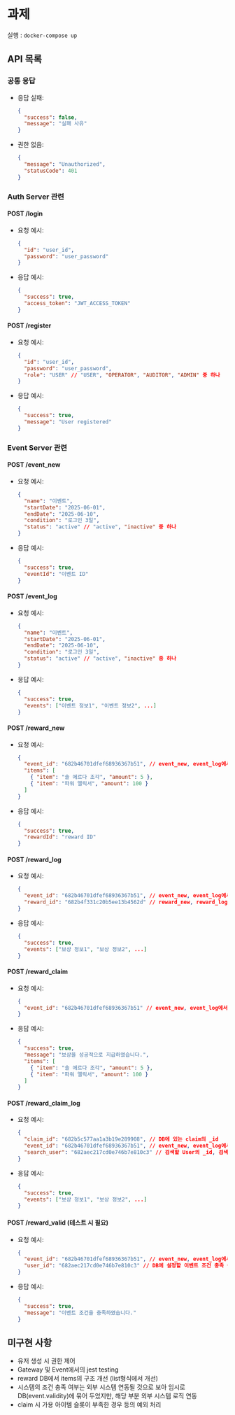 # 과제

실행 : `docker-compose up`

## API 목록

### 공통 응답

- 응답 실패:
  ```json
  {
    "success": false,
    "message": "실패 사유"
  }
  ```
- 권한 없음:
  ```json
  {
    "message": "Unauthorized",
    "statusCode": 401
  }
  ```

### Auth Server 관련

#### POST /login

- 요청 예시:
  ```json
  {
    "id": "user_id",
    "password": "user_password"
  }
  ```
- 응답 예시:
  ```json
  {
    "success": true,
    "access_token": "JWT_ACCESS_TOKEN"
  }
  ```

#### POST /register

- 요청 예시:
  ```json
  {
    "id": "user_id",
    "password": "user_password",
    "role": "USER" // "USER", "OPERATOR", "AUDITOR", "ADMIN" 중 하나
  }
  ```
- 응답 예시:
  ```json
  {
    "success": true,
    "message": "User registered"
  }
  ```

### Event Server 관련

#### POST /event_new

- 요청 예시:
  ```json
  {
    "name": "이벤트",
    "startDate": "2025-06-01",
    "endDate": "2025-06-10",
    "condition": "로그인 3일",
    "status": "active" // "active", "inactive" 중 하나
  }
  ```
- 응답 예시:
  ```json
  {
    "success": true,
    "eventId": "이벤트 ID"
  }
  ```

#### POST /event_log

- 요청 예시:
  ```json
  {
    "name": "이벤트",
    "startDate": "2025-06-01",
    "endDate": "2025-06-10",
    "condition": "로그인 3일",
    "status": "active" // "active", "inactive" 중 하나
  }
  ```
- 응답 예시:
  ```json
  {
    "success": true,
    "events": ["이벤트 정보1", "이벤트 정보2", ...]
  }
  ```

#### POST /reward_new

- 요청 예시:
  ```json
  {
    "event_id": "682b46701dfef68936367b51", // event_new, event_log에서 확인한 eventId/_id
    "items": [
      { "item": "솔 에르다 조각", "amount": 5 },
      { "item": "파워 엘릭서", "amount": 100 }
    ]
  }
  ```
- 응답 예시:
  ```json
  {
    "success": true,
    "rewardId": "reward ID"
  }
  ```

#### POST /reward_log

- 요청 예시:

  ```json
  {
    "event_id": "682b46701dfef68936367b51", // event_new, event_log에서 확인한 eventId/_id
    "reward_id": "682b4f331c20b5ee13b4562d" // reward_new, reward_log에서 확인한 rewardId/_id
  }
  ```

- 응답 예시:
  ```json
  {
    "success": true,
    "events": ["보상 정보1", "보상 정보2", ...]
  }
  ```

#### POST /reward_claim

- 요청 예시:
  ```json
  {
    "event_id": "682b46701dfef68936367b51" // event_new, event_log에서 확인한 eventId/_id
  }
  ```
- 응답 예시:
  ```json
  {
    "success": true,
    "message": "보상을 성공적으로 지급하였습니다.",
    "items": [
      { "item": "솔 에르다 조각", "amount": 5 },
      { "item": "파워 엘릭서", "amount": 100 }
    ]
  }
  ```

#### POST /reward_claim_log

- 요청 예시:

  ```json
  {
    "claim_id": "682b5c577aa1a3b19e289908", // DB에 있는 claim의 _id
    "event_id": "682b46701dfef68936367b51", // event_new, event_log에서 확인한 eventId/_id
    "search_user": "682aec217cd0e746b7e810c3" // 검색할 User의 _id, 검색자가 ADMIN/AUDITOR/OPERATOR일 때만 유효
  }
  ```

- 응답 예시:
  ```json
  {
    "success": true,
    "events": ["보상 정보1", "보상 정보2", ...]
  }
  ```

#### POST /reward_valid (테스트 시 필요)

- 요청 예시:
  ```json
  {
    "event_id": "682b46701dfef68936367b51", // event_new, event_log에서 확인한 eventId/_id
    "user_id": "682aec217cd0e746b7e810c3" // DB에 설정할 이벤트 조건 충족 설정 대상 User의 _id
  }
  ```
- 응답 예시:
  ```json
  {
    "success": true,
    "message": "이벤트 조건을 충족하였습니다."
  }
  ```

## 미구현 사항

- 유저 생성 시 권한 제어
- Gateway 및 Event에서의 jest testing
- reward DB에서 items의 구조 개선 (list형식에서 개선)
- 시스템의 조건 충족 여부는 외부 시스템 연동될 것으로 보아 임시로 DB(event.validity)에 묶어 두었지만, 해당 부분 외부 시스템 로직 연동
- claim 시 가용 아이템 슬롯이 부족한 경우 등의 예외 처리
